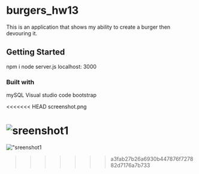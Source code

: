 # burgers_hw13

This is an application that shows my ability to create a burger then devouring it.
## Getting Started
npm i
node server.js
localhost: 3000

### Built with
mySQL
Visual studio code
bootstrap


<!-- 
![sreenshot1](https://github.com/georgehsun/burgers_hw13/issues/4#issue-585635498) -->

<<<<<<< HEAD
screenshot.png

![sreenshot1](https://github.com/georgehsun/burgers_hw13/screenshot.png)
=======
!["sreenshot1](https://github.com/georgehsun/burgers_hw13/issues/4#issue-585635498)


>>>>>>> a3fab27b26a6930b447876f727882d7176a7b733
